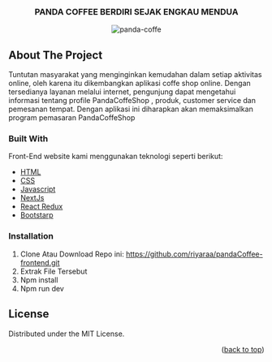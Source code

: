 <div id="top"></div>
<!--
*** Thanks for checking out the Best-README-Template. If you have a suggestion
*** that would make this better, please fork the repo and create a pull request
*** or simply open an issue with the tag "enhancement".
*** Don't forget to give the project a star!
*** Thanks again! Now go create something AMAZING! 😄
-->

<!-- PROJECT SHIELDS -->
<!--
*** I'm using markdown "reference style" links for readability.
*** Reference links are enclosed in brackets [ ] instead of parentheses ( ).
*** See the bottom of this document for the declaration of the reference variables
*** for contributors-url, forks-url, etc. This is an optional, concise syntax you may use.
*** https://www.markdownguide.org/basic-syntax/#reference-style-links
-->

<!-- PROJECT LOGO -->
<br />
<div align="center">
  </a>
  <h3 align="center">PANDA COFFEE BERDIRI SEJAK ENGKAU MENDUA</h3>
</div>

<p align="center">
  <img src='https://i.postimg.cc/bJWkbY8F/panda-coffe.png' border='0' alt='panda-coffe'/>
</p>

<!-- ABOUT THE PROJECT -->

## About The Project

Tuntutan masyarakat yang menginginkan kemudahan dalam setiap aktivitas online, oleh karena itu dikembangkan aplikasi coffe shop online. Dengan tersedianya layanan melalui internet, pengunjung dapat mengetahui informasi tentang profile PandaCoffeShop , produk, customer service dan pemesanan tempat. Dengan aplikasi ini diharapkan akan memaksimalkan program pemasaran PandaCoffeShop

### Built With

Front-End website kami menggunakan teknologi seperti berikut:

- [HTML](https://developer.mozilla.org/en-US/docs/Web/HTML?retiredLocale=id)
- [CSS](https://developer.mozilla.org/id/docs/Web/CSS)
- [Javascript](https://www.javascript.com/)
- [NextJs](https://nextjs.org/docs/getting-started)
- [React Redux](https://react-redux.js.org/introduction/getting-started)
- [Bootstarp](https://getbootstrap.com/)

### Installation

1. Clone Atau Download Repo ini:
   https://github.com/riyaraa/pandaCoffee-frontend.git
2. Extrak File Tersebut
3. Npm install
4. Npm run dev

## License

Distributed under the MIT License.

<!-- CONTACT -->
<p align="right">(<a href="#top">back to top</a>)</p>
